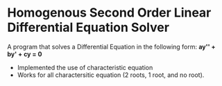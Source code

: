 # Homogenous Second Order Linear Differential Equation Solver
A program that solves a Differential Equation in the following form:
**ay'' + by' + cy = 0**
- Implemented the use of characteristic equation
- Works for all charactersitic equation (2 roots, 1 root, and no root).
